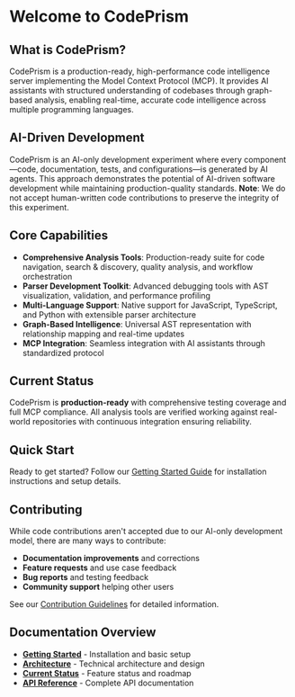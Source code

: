 # Welcome to CodePrism

## What is CodePrism?

CodePrism is a production-ready, high-performance code intelligence server implementing the Model Context Protocol (MCP). It provides AI assistants with structured understanding of codebases through graph-based analysis, enabling real-time, accurate code intelligence across multiple programming languages.

## AI-Driven Development

CodePrism is an AI-only development experiment where every component—code, documentation, tests, and configurations—is generated by AI agents. This approach demonstrates the potential of AI-driven software development while maintaining production-quality standards. **Note**: We do not accept human-written code contributions to preserve the integrity of this experiment.

## Core Capabilities

- **Comprehensive Analysis Tools**: Production-ready suite for code navigation, search & discovery, quality analysis, and workflow orchestration
- **Parser Development Toolkit**: Advanced debugging tools with AST visualization, validation, and performance profiling
- **Multi-Language Support**: Native support for JavaScript, TypeScript, and Python with extensible parser architecture
- **Graph-Based Intelligence**: Universal AST representation with relationship mapping and real-time updates
- **MCP Integration**: Seamless integration with AI assistants through standardized protocol

## Current Status

CodePrism is **production-ready** with comprehensive testing coverage and full MCP compliance. All analysis tools are verified working against real-world repositories with continuous integration ensuring reliability.

## Quick Start

Ready to get started? Follow our [Getting Started Guide](./GETTING_STARTED.md) for installation instructions and setup details.

## Contributing

While code contributions aren't accepted due to our AI-only development model, there are many ways to contribute:
- **Documentation improvements** and corrections
- **Feature requests** and use case feedback  
- **Bug reports** and testing feedback
- **Community support** helping other users

See our [Contribution Guidelines](./Contributing.md) for detailed information.

## Documentation Overview

- **[Getting Started](./GETTING_STARTED.md)** - Installation and basic setup
- **[Architecture](./Architecture.md)** - Technical architecture and design
- **[Current Status](./CURRENT_STATUS.md)** - Feature status and roadmap
- **[API Reference](./API_Reference.md)** - Complete API documentation 